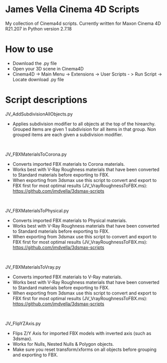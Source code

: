 # James Vella Cinema 4D Scripts 
My collection of Cinema4d scripts. Currently written for Maxon Cinema 4D R21.207 in Python version 2.7.18

# How to use
- Download the .py file
- Open your 3D scene in Cinema4D
- Cinema4D -> Main Menu -> Extensions -> User Scripts - > Run Script -> Locate download .py file

# Script descriptions
JV_AddSubdivisionAllObjects.py
- Applies subdivision modifier to all objects at the top of the hirearchy. Grouped items are given 1 subdivision for all items in that group. Non grouped items are each given a subdivision modifier.

<br />

JV_FBXMaterialsToCorona.py
- Converts imported FBX materials to Corona materials.
- Works best with V-Ray Roughness materials that have been converted to Standard materials before exporting to FBX. 
- When exporting from 3dsmax use this script to convert and export to FBX first for most optimal results (JV_VrayRoughnessToFBX.ms): https://github.com/jmdvella/3dsmax-scripts

<br />

JV_FBXMaterialsToPhysical.py
- Converts imported FBX materials to Physical materials.
- Works best with V-Ray Roughness materials that have been converted to Standard materials before exporting to FBX. 
- When exporting from 3dsmax use this script to convert and export to FBX first for most optimal results (JV_VrayRoughnessToFBX.ms): https://github.com/jmdvella/3dsmax-scripts

<br />

JV_FBXMaterialsToVray.py
- Converts imported FBX materials to V-Ray materials.
- Works best with V-Ray Roughness materials that have been converted to Standard materials before exporting to FBX. 
- When exporting from 3dsmax use this script to convert and export to FBX first for most optimal results (JV_VrayRoughnessToFBX.ms): https://github.com/jmdvella/3dsmax-scripts

<br />

JV_FlipYZAxis.py
- Flips Z/Y Axis for imported FBX models with inverted axis (such as 3dsmax).
- Works for Nulls, Nested Nulls & Polygon objects.
- Make sure you reset transform/xforms on all objects before grouping and exporting to FBX.

